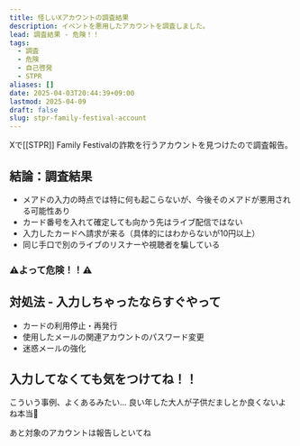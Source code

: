 ```yaml
---
title: 怪しいXアカウントの調査結果
description: イベントを悪用したアカウントを調査しました。
lead: 調査結果 - 危険！！
tags:
  - 調査
  - 危険
  - 自己啓発
  - STPR
aliases: []
date: 2025-04-03T20:44:39+09:00
lastmod: 2025-04-09
draft: false
slug: stpr-family-festival-account
---
```

Xで[[STPR]] Family Festivalの詐欺を行うアカウントを見つけたので調査報告。
## 結論：調査結果

- メアドの入力の時点では特に何も起こらないが、今後そのメアドが悪用される可能性あり
- カード番号を入れて確定しても向かう先はライブ配信ではない
- 入力したカードへ請求が来る（具体的にはわからないが10円以上）
- 同じ手口で別のライブのリスナーや視聴者を騙している
### **⚠️よって危険！！⚠️**

## 対処法 - 入力しちゃったならすぐやって

- カードの利用停止・再発行
- 使用したメールの関連アカウントのパスワード変更
- 迷惑メールの強化
## 入力してなくても気をつけてね！！

こういう事例、よくあるみたい...
良い年した大人が子供だましとか良くないよね本当😤

あと対象のアカウントは報告しといてね